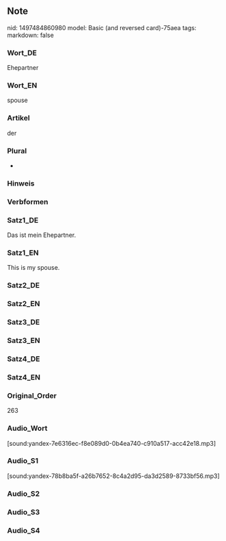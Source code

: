 ## Note
nid: 1497484860980
model: Basic (and reversed card)-75aea
tags: 
markdown: false

### Wort_DE
Ehepartner

### Wort_EN
spouse

### Artikel
der

### Plural
-

### Hinweis


### Verbformen


### Satz1_DE
Das ist mein Ehepartner.

### Satz1_EN
This is my spouse.

### Satz2_DE


### Satz2_EN


### Satz3_DE


### Satz3_EN


### Satz4_DE


### Satz4_EN


### Original_Order
263

### Audio_Wort
[sound:yandex-7e6316ec-f8e089d0-0b4ea740-c910a517-acc42e18.mp3]

### Audio_S1
[sound:yandex-78b8ba5f-a26b7652-8c4a2d95-da3d2589-8733bf56.mp3]

### Audio_S2


### Audio_S3


### Audio_S4


